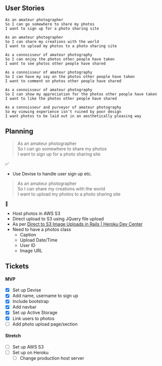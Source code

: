 User Stories
-------

```
As an amateur photographer
So I can go somewhere to share my photos
I want to sign up for a photo sharing site

As an amateur photographer
So I can share my creations with the world
I want to upload my photos to a photo sharing site

As a connoisseur of amateur photography
So I can enjoy the photos other people have taken
I want to see photos other people have shared

As a connoisseur of amateur photography
So I can have my say on the photos other people have taken
I want to comment on photos other people have shared

As a connoisseur of amateur photography
So I can show my appreciation for the photos other people have taken
I want to like the photos other people have shared

As a connoisseur and purveyor of amateur photography
So my viewing experience isn't ruined by poor design
I want photos to be laid out in an aesthetically pleasing way
```

Planning
--------
>As an amateur photographer  
So I can go somewhere to share my photos  
I want to sign up for a photo sharing site
>
   :white_check_mark:

- Use Devise to handle user sign up etc.

>As an amateur photographer  
So I can share my creations with the world  
I want to upload my photos to a photo sharing site
>
:construction:
- Host photos in AWS S3
- Direct upload to S3 using JQuery file upload
- As per [Direct to S3 Image Uploads in Rails | Heroku Dev Center](https://devcenter.heroku.com/articles/direct-to-s3-image-uploads-in-rails)
- Need to have a photos class
  - Caption
  - Upload Date/Time
  - User ID
  - Image URL


Tickets
---------
#### MVP  
- [x] Set up Devise
- [x] Add name, username to sign up
- [x] Include bootstrap
- [x] Add navbar
- [x] Set up Active Storage
- [x] Link users to photos
- [ ] Add photo upload page/section

#### Stretch
- [ ] Set up AWS S3
- [ ] Set up on Heroku
  - [ ] Change production host server
